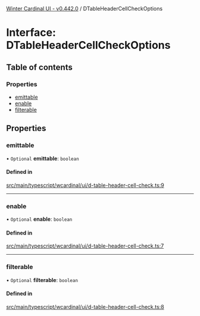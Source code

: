 [Winter Cardinal UI - v0.442.0](../index.md) / DTableHeaderCellCheckOptions

# Interface: DTableHeaderCellCheckOptions

## Table of contents

### Properties

- [emittable](DTableHeaderCellCheckOptions.md#emittable)
- [enable](DTableHeaderCellCheckOptions.md#enable)
- [filterable](DTableHeaderCellCheckOptions.md#filterable)

## Properties

### emittable

• `Optional` **emittable**: `boolean`

#### Defined in

[src/main/typescript/wcardinal/ui/d-table-header-cell-check.ts:9](https://github.com/winter-cardinal/winter-cardinal-ui/blob/v0.442.0/src/main/typescript/wcardinal/ui/d-table-header-cell-check.ts#L9)

___

### enable

• `Optional` **enable**: `boolean`

#### Defined in

[src/main/typescript/wcardinal/ui/d-table-header-cell-check.ts:7](https://github.com/winter-cardinal/winter-cardinal-ui/blob/v0.442.0/src/main/typescript/wcardinal/ui/d-table-header-cell-check.ts#L7)

___

### filterable

• `Optional` **filterable**: `boolean`

#### Defined in

[src/main/typescript/wcardinal/ui/d-table-header-cell-check.ts:8](https://github.com/winter-cardinal/winter-cardinal-ui/blob/v0.442.0/src/main/typescript/wcardinal/ui/d-table-header-cell-check.ts#L8)
